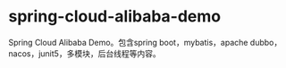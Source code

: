 # spring-cloud-alibaba-demo
Spring Cloud Alibaba Demo。包含spring boot，mybatis，apache dubbo，nacos，junit5，多模块，后台线程等内容。
